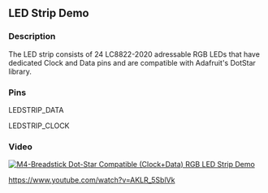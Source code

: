 ## LED Strip Demo
### Description
The LED strip consists of 24 LC8822-2020 adressable RGB LEDs that have dedicated Clock and Data pins and are compatible with Adafruit's DotStar library.
### Pins
LEDSTRIP_DATA

LEDSTRIP_CLOCK

### Video
[![M4-Breadstick Dot-Star Compatible (Clock+Data) RGB LED Strip Demo](https://img.youtube.com/vi/AKLR_5SblVk/0.jpg)](https://www.youtube.com/watch?v=AKLR_5SblVk)

https://www.youtube.com/watch?v=AKLR_5SblVk
